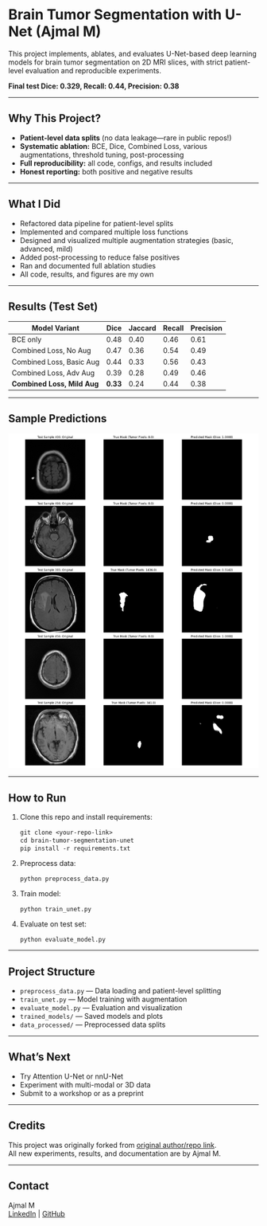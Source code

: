 # Brain Tumor Segmentation with U-Net (Ajmal M)

This project implements, ablates, and evaluates U-Net-based deep learning models for brain tumor segmentation on 2D MRI slices, with strict patient-level evaluation and reproducible experiments.

**Final test Dice: 0.329, Recall: 0.44, Precision: 0.38**

---

## Why This Project?

- **Patient-level data splits** (no data leakage—rare in public repos!)
- **Systematic ablation:** BCE, Dice, Combined Loss, various augmentations, threshold tuning, post-processing
- **Full reproducibility:** all code, configs, and results included
- **Honest reporting:** both positive and negative results

---

## What I Did

- Refactored data pipeline for patient-level splits
- Implemented and compared multiple loss functions
- Designed and visualized multiple augmentation strategies (basic, advanced, mild)
- Added post-processing to reduce false positives
- Ran and documented full ablation studies
- All code, results, and figures are my own

---

## Results (Test Set)

| Model Variant                | Dice  | Jaccard | Recall | Precision |
|------------------------------|-------|---------|--------|-----------|
| BCE only                     | 0.48  | 0.40    | 0.46   | 0.61      |
| Combined Loss, No Aug        | 0.47  | 0.36    | 0.54   | 0.49      |
| Combined Loss, Basic Aug     | 0.44  | 0.33    | 0.56   | 0.43      |
| Combined Loss, Adv Aug       | 0.39  | 0.28    | 0.49   | 0.46      |
| **Combined Loss, Mild Aug**  | **0.33** | 0.24 | 0.44 | 0.38      |

---

## Sample Predictions

![Sample Prediction](trained_models/test_set_evaluation_plot.png)

---

## How to Run

1. Clone this repo and install requirements:
    ```
    git clone <your-repo-link>
    cd brain-tumor-segmentation-unet
    pip install -r requirements.txt
    ```

2. Preprocess data:
    ```
    python preprocess_data.py
    ```

3. Train model:
    ```
    python train_unet.py
    ```

4. Evaluate on test set:
    ```
    python evaluate_model.py
    ```

---

## Project Structure

- `preprocess_data.py` — Data loading and patient-level splitting
- `train_unet.py` — Model training with augmentation
- `evaluate_model.py` — Evaluation and visualization
- `trained_models/` — Saved models and plots
- `data_processed/` — Preprocessed data splits

---

## What’s Next

- Try Attention U-Net or nnU-Net
- Experiment with multi-modal or 3D data
- Submit to a workshop or as a preprint

---

## Credits

This project was originally forked from [original author/repo link](https://github.com/adityajn105/brain-tumor-segmentation-unet).  
All new experiments, results, and documentation are by Ajmal M.

---

## Contact

Ajmal M  
[LinkedIn](https://www.linkedin.com/in/ajmal-m-282670284/) | [GitHub](https://github.com/AjmalMIITM)
